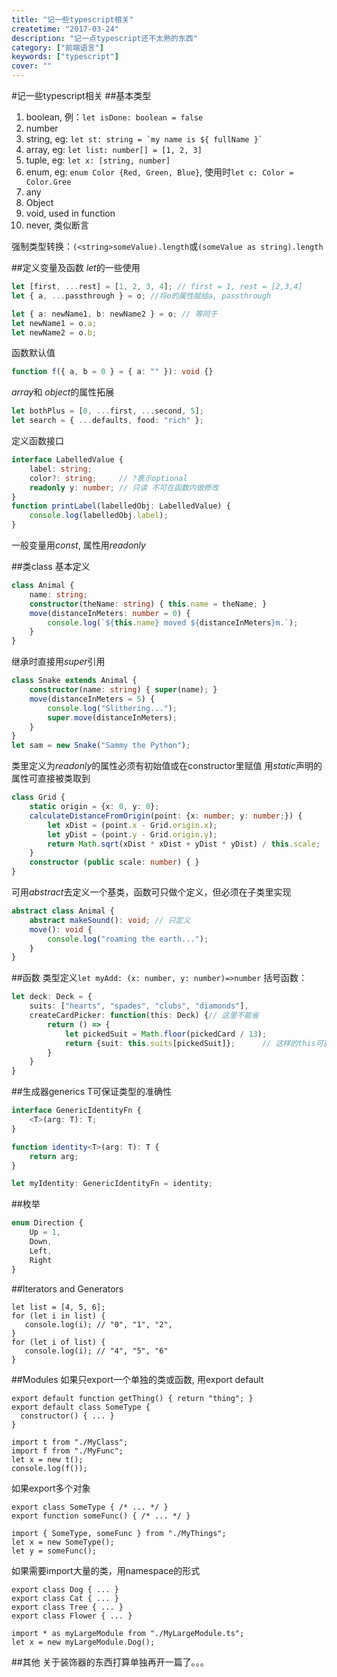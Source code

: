 ```yaml
---
title: "记一些typescript相关"
createtime: "2017-03-24"
description: "记一点typescript还不太熟的东西"
category: ["前端语言"]
keywords: ["typescript"]
cover: ""
---
```


#记一些typescript相关
##基本类型
1. boolean, 例：`let isDone: boolean = false`
2. number
3. string, eg: ```let st: string = `my name is ${ fullName }` ```
4. array, eg: `let list: number[] = [1, 2, 3]`
5. tuple, eg: `let x: [string, number]`
6. enum, eg: `enum Color {Red, Green, Blue}`, 使用时`let c: Color = Color.Gree`
7. any
8. Object
9. void, used in function
10. never, 类似断言

强制类型转换：`(<string>someValue).length`或`(someValue as string).length`

##定义变量及函数
*let*的一些使用
```typescript
let [first, ...rest] = [1, 2, 3, 4]; // first = 1, rest = [2,3,4]
let { a, ...passthrough } = o; //将o的属性赋给a, passthrough

let { a: newName1, b: newName2 } = o; // 等同于
let newName1 = o.a;
let newName2 = o.b;
```
函数默认值
```typescript
function f({ a, b = 0 } = { a: "" }): void {}
```
*array*和 *object*的属性拓展
```typescript
let bothPlus = [0, ...first, ...second, 5];
let search = { ...defaults, food: "rich" };
```
定义函数接口
```typescript
interface LabelledValue {
    label: string;
    color?: string;     // ?表示optional
    readonly y: number; // 只读 不可在函数内做修改
}
function printLabel(labelledObj: LabelledValue) {
    console.log(labelledObj.label);
}
```
一般变量用*const*, 属性用*readonly*

##类class
基本定义
```typescript
class Animal {
    name: string;
    constructor(theName: string) { this.name = theName; }
    move(distanceInMeters: number = 0) {
        console.log(`${this.name} moved ${distanceInMeters}m.`);
    }
}
```
继承时直接用*super*引用
```typescript
class Snake extends Animal {
    constructor(name: string) { super(name); }
    move(distanceInMeters = 5) {
        console.log("Slithering...");
        super.move(distanceInMeters);
    }
}
let sam = new Snake("Sammy the Python");
```
类里定义为*readonly*的属性必须有初始值或在constructor里赋值
用*static*声明的属性可直接被类取到
```typescript
class Grid {
    static origin = {x: 0, y: 0};
    calculateDistanceFromOrigin(point: {x: number; y: number;}) {
        let xDist = (point.x - Grid.origin.x);
        let yDist = (point.y - Grid.origin.y);
        return Math.sqrt(xDist * xDist + yDist * yDist) / this.scale;
    }
    constructor (public scale: number) { }
}
```
可用*abstract*去定义一个基类，函数可只做个定义，但必须在子类里实现
```typescript
abstract class Animal {
    abstract makeSound(): void; // 只定义
    move(): void {
        console.log("roaming the earth...");
    }
}
```

##函数
类型定义`let myAdd: (x: number, y: number)=>number`
括号函数：
```typescript
let deck: Deck = {
    suits: ["hearts", "spades", "clubs", "diamonds"],
    createCardPicker: function(this: Deck) {// 这里不能省
        return () => {
            let pickedSuit = Math.floor(pickedCard / 13);
            return {suit: this.suits[pickedSuit]};      // 这样的this可直接指向Deck
        }
    }
}
```

##生成器generics
T可保证类型的准确性
```typescript
interface GenericIdentityFn {
    <T>(arg: T): T;
}

function identity<T>(arg: T): T {
    return arg;
}

let myIdentity: GenericIdentityFn = identity;
```

##枚举
```typescript
enum Direction {
    Up = 1,
    Down,
    Left,
    Right
}
```

##Iterators and Generators
```
let list = [4, 5, 6];
for (let i in list) {
   console.log(i); // "0", "1", "2",
}
for (let i of list) {
   console.log(i); // "4", "5", "6"
}
```

##Modules
如果只export一个单独的类或函数, 用export default
```
export default function getThing() { return "thing"; }
export default class SomeType {
  constructor() { ... }
}

import t from "./MyClass";
import f from "./MyFunc";
let x = new t();
console.log(f());
```

如果export多个对象
```
export class SomeType { /* ... */ }
export function someFunc() { /* ... */ }

import { SomeType, someFunc } from "./MyThings";
let x = new SomeType();
let y = someFunc();
```

如果需要import大量的类，用namespace的形式
```
export class Dog { ... }
export class Cat { ... }
export class Tree { ... }
export class Flower { ... }

import * as myLargeModule from "./MyLargeModule.ts";
let x = new myLargeModule.Dog();
```

##其他
关于装饰器的东西打算单独再开一篇了。。。
